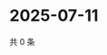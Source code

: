 # 2025-07-11

共 0 条

<!-- BEGIN ZHIHUQUESTIONS -->
<!-- 最后更新时间 Fri Jul 11 2025 15:14:02 GMT+0800 (China Standard Time) -->

<!-- END ZHIHUQUESTIONS -->
